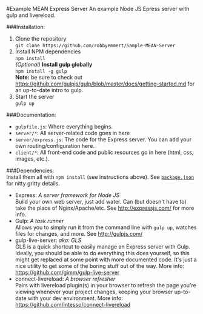 #Example MEAN Express Server
An example Node JS Epress server with gulp and livereload.

###Installation:
1. Clone the repository  
`git clone https://github.com/robbyemmert/Sample-MEAN-Server`
2. Install NPM dependencies  
`npm install`  
*(Optional)* **Install gulp globally**  
`npm install -g gulp`  
**Note:** be sure to check out https://github.com/gulpjs/gulp/blob/master/docs/getting-started.md
for an up-to-date intro to gulp.
3. Start the server  
`gulp up`

###Documentation:
- `gulpfile.js`: Where everything begins.
- `server/*`: All server-related code goes in here
- `server/express.js`: The code for the Express server.  You can add your own routing/configuration here.
- `client/*`: All front-end code and public resources go in here (html, css, images, etc.).

###Dependencies:  
Install them all with `npm install` (see instructions above).  See [`package.json`](https://github.com/robbyemmert/Sample-MEAN-Server/blob/master/package.json) for nitty gritty details.
- Express: *A server framework for Node JS*  
Build your own web server, just add water. Can (but doesn't have to) take the place of Nginx/Apache/etc. See http://expressjs.com/ for more info.
- Gulp: *A task runner*  
Allows you to simply run it from the command line with `gulp up`, watches files for changes, and more.  See http://gulpjs.com/
- gulp-live-server: *aka: GLS*  
GLS is a quick shortcut to easily manage an Express server with Gulp.  Ideally, you should be able to do everything this does yourself, so this might get replaced at some point with more documented code.  It's just a nice utility to get some of the boring stuff out of the way.  More info: https://github.com/gimm/gulp-live-server
- connect-livereload: *A browser refresher*  
Pairs with livereload plugin(s) in your browser to refresh the page you're viewing whenever your project changes, keeping your browser up-to-date with your dev environment.  More info: https://github.com/intesso/connect-livereload
